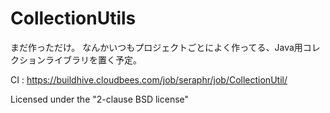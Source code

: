 CollectionUtils
=====================

まだ作っただけ。
なんかいつもプロジェクトごとによく作ってる、Java用コレクションライブラリを置く予定。

CI : https://buildhive.cloudbees.com/job/seraphr/job/CollectionUtil/

Licensed under the "2-clause BSD license"
